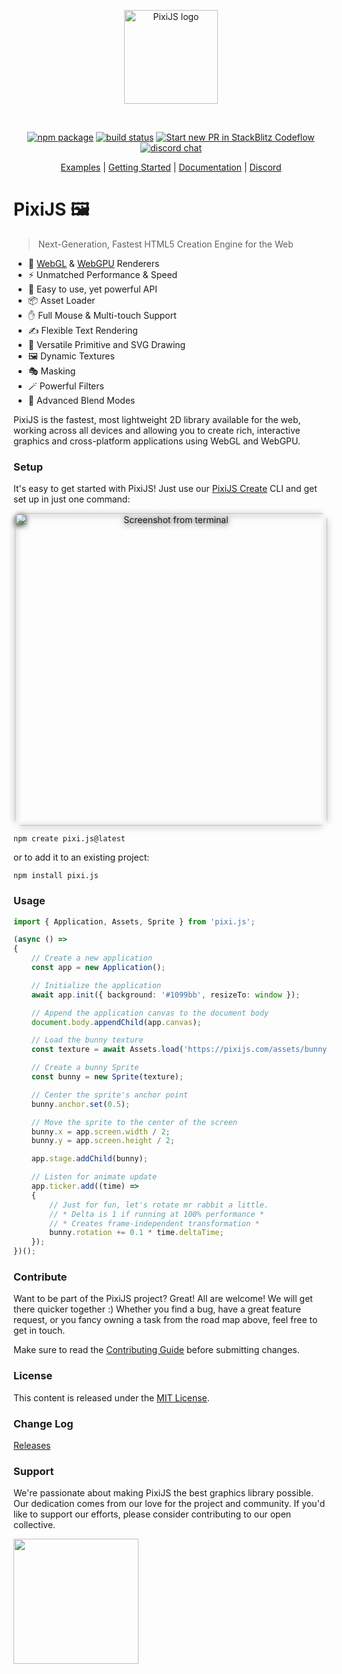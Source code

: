 <p align="center">
  <a href="https://pixijs.com" target="_blank" rel="noopener noreferrer">
    <img height="150" src="https://files.pixijs.download/branding/pixijs-logo-transparent-dark.svg?v=1" alt="PixiJS logo">
  </a>
</p>
<br/>
<p align="center">
  <a href="https://npmjs.com/package/pixi.js"><img src="https://img.shields.io/npm/v/pixi.js.svg" alt="npm package"></a>
  <a href="https://github.com/pixijs/pixijs/actions/workflows/release.yml"><img src="https://github.com/pixijs/pixijs/actions/workflows/release.yml/badge.svg" alt="build status"></a>
  <a href="https://opencollective.com/pixijs/tiers/badge.svg"><img src="https://opencollective.com/pixijs/tiers/badge.svg" alt="Start new PR in StackBlitz Codeflow"></a>
  <a href="https://discord.gg/QrnxmQUPGV"><img src="https://img.shields.io/badge/chat-discord-blue?style=flat&logo=discord" alt="discord chat"></a>
</p>
<p align="center">
 <a href="https://pixijs.com/8.x/examples">Examples</a> | <a href="https://pixijs.com/8.x/guides">Getting Started</a> | <a href="https://pixijs.download/release/docs/index.html">Documentation</a>  | <a href="https://discord.gg/QrnxmQUPGV">Discord</a>
</p>

# PixiJS 🖼️
> Next-Generation, Fastest HTML5 Creation Engine for the Web

- 🚀 [WebGL](https://en.wikipedia.org/wiki/WebGL) & [WebGPU](https://en.wikipedia.org/wiki/WebGPU) Renderers
- ⚡️ Unmatched Performance & Speed
- 🎨 Easy to use, yet powerful API
- 📦 Asset Loader
- ✋ Full Mouse & Multi-touch Support
- ✍️ Flexible Text Rendering
- 📐 Versatile Primitive and SVG Drawing
- 🖼️ Dynamic Textures
- 🎭 Masking
- 🪄 Powerful Filters
- 🌈 Advanced Blend Modes

PixiJS is the fastest, most lightweight 2D library available for the web, working
across all devices and allowing you to create rich, interactive graphics and cross-platform applications using WebGL and WebGPU.

### Setup

It's easy to get started with PixiJS! Just use our [PixiJS Create](pixijs.io/create-pixi/) CLI and get set up in just one command:

<p align="center">
  <img width="500" style="border-radius: 10px; filter: drop-shadow(0px 2px 5px #000);;" alt="Screenshot from terminal" src="https://pixijs.io/create-pixi/img/demo.gif">
</p>

```
npm create pixi.js@latest
```
or to add it to an existing project:

```
npm install pixi.js
```

### Usage
```typescript
import { Application, Assets, Sprite } from 'pixi.js';

(async () =>
{
    // Create a new application
    const app = new Application();

    // Initialize the application
    await app.init({ background: '#1099bb', resizeTo: window });

    // Append the application canvas to the document body
    document.body.appendChild(app.canvas);

    // Load the bunny texture
    const texture = await Assets.load('https://pixijs.com/assets/bunny.png');

    // Create a bunny Sprite
    const bunny = new Sprite(texture);

    // Center the sprite's anchor point
    bunny.anchor.set(0.5);

    // Move the sprite to the center of the screen
    bunny.x = app.screen.width / 2;
    bunny.y = app.screen.height / 2;

    app.stage.addChild(bunny);

    // Listen for animate update
    app.ticker.add((time) =>
    {
        // Just for fun, let's rotate mr rabbit a little.
        // * Delta is 1 if running at 100% performance *
        // * Creates frame-independent transformation *
        bunny.rotation += 0.1 * time.deltaTime;
    });
})();
```
### Contribute

Want to be part of the PixiJS project? Great! All are welcome! We will get there quicker
together :) Whether you find a bug, have a great feature request, or you fancy owning a task
from the road map above, feel free to get in touch.

Make sure to read the [Contributing Guide](.github/CONTRIBUTING.md)
before submitting changes.

### License

This content is released under the [MIT License](http://opensource.org/licenses/MIT).

### Change Log
[Releases](https://github.com/pixijs/pixijs/releases)

### Support
We're passionate about making PixiJS the best graphics library possible. Our dedication comes from our love for the project and community. If you'd like to support our efforts, please consider contributing to our open collective.
<div>
  <a href="https://opencollective.com/pixijs" target="_blank">
    <img src="https://opencollective.com/pixijs/donate/button@2x.png?color=blue" width=200 />
  </a>
</div>